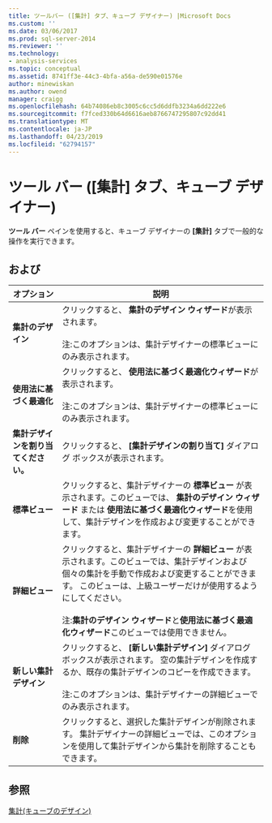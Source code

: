 ```yaml
---
title: ツールバー ([集計] タブ、キューブ デザイナー) |Microsoft Docs
ms.custom: ''
ms.date: 03/06/2017
ms.prod: sql-server-2014
ms.reviewer: ''
ms.technology:
- analysis-services
ms.topic: conceptual
ms.assetid: 8741ff3e-44c3-4bfa-a56a-de590e01576e
author: minewiskan
ms.author: owend
manager: craigg
ms.openlocfilehash: 64b74086eb8c3005c6cc5d6ddfb3234a6dd222e6
ms.sourcegitcommit: f7fced330b64d6616aeb8766747295807c92dd41
ms.translationtype: MT
ms.contentlocale: ja-JP
ms.lasthandoff: 04/23/2019
ms.locfileid: "62794157"
---
```

# <a name="toolbar-aggregations-tab-cube-designer"></a>ツール バー ([集計] タブ、キューブ デザイナー)
  **ツール バー** ペインを使用すると、キューブ デザイナーの **[集計]** タブで一般的な操作を実行できます。  
  
## <a name="options"></a>および  
  
|オプション|説明|  
|------------|-----------------|  
|**集計のデザイン**|クリックすると、 **集計のデザイン ウィザード**が表示されます。<br /><br /> 注:このオプションは、集計デザイナーの標準ビューにのみ表示されます。|  
|**使用法に基づく最適化**|クリックすると、 **使用法に基づく最適化ウィザード**が表示されます。<br /><br /> 注:このオプションは、集計デザイナーの標準ビューにのみ表示されます。|  
|**集計デザインを割り当てください。**|クリックすると、 **[集計デザインの割り当て]** ダイアログ ボックスが表示されます。|  
|**標準ビュー**|クリックすると、集計デザイナーの **標準ビュー** が表示されます。このビューでは、 **集計のデザイン ウィザード** または **使用法に基づく最適化ウィザード**を使用して、集計デザインを作成および変更することができます。|  
|**詳細ビュー**|クリックすると、集計デザイナーの **詳細ビュー** が表示されます。このビューでは、集計デザインおよび個々の集計を手動で作成および変更することができます。 このビューは、上級ユーザーだけが使用するようにしてください。<br /><br /> 注:**集計のデザイン ウィザード**と**使用法に基づく最適化ウィザード**このビューでは使用できません。|  
|**新しい集計デザイン**|クリックすると、 **[新しい集計デザイン]** ダイアログ ボックスが表示されます。 空の集計デザインを作成するか、既存の集計デザインのコピーを作成できます。<br /><br /> 注:このオプションは、集計デザイナーの詳細ビューでのみ表示されます。|  
|**削除**|クリックすると、選択した集計デザインが削除されます。  集計デザイナーの詳細ビューでは、このオプションを使用して集計デザインから集計を削除することもできます。|  
  
## <a name="see-also"></a>参照  
 [集計&#40;キューブのデザイン&#41;](aggregations-cube-design.md)  
  
  
